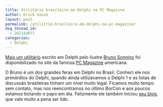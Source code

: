 ```yaml
---
title: Utilitário brasileiro em Delphi na PC Magazine
author: Erick Sasse
layout: post
permalink: /utilitrio-brasileiro-em-delphi-na-pc-magazine/
dsq_thread_id:
  - 262143077
categories:
  - Delphi
---
```

[Mais um utilit&aacute;rio][1] escrito em Delphi pelo ilustre [Bruno Sonnino][2] foi disponibilizado no site da famosa [PC Magazine][3] americana.

O Bruno &eacute; um dos grandes feras em Delphi no Brasil. Conheci ele nos prim&oacute;rdios do Delphi, quando ainda utiliz&aacute;vamos o Delphi 1 e as listas de discuss&atilde;o brasileiras tinham um n&iacute;vel muito legal. Ficamos muito tempo sem contato, mas nos reencontramos no &uacute;ltimo BorCon e aos poucos estamos botando o papo em dia. Felizmente ele tamb&eacute;m iniciou [seu blog][4], que vale muito a pena ser lido.

 [1]: http://www.pcmag.com/article2/0,1759,1768130,00.asp
 [2]: http://www.revolution.com.br/blogdelphi/2005/02/novo-utilitrio-meu-na-pcmagazine.html
 [3]: http://www.pcmag.com/
 [4]: http://www.revolution.com.br/blogdelphi/